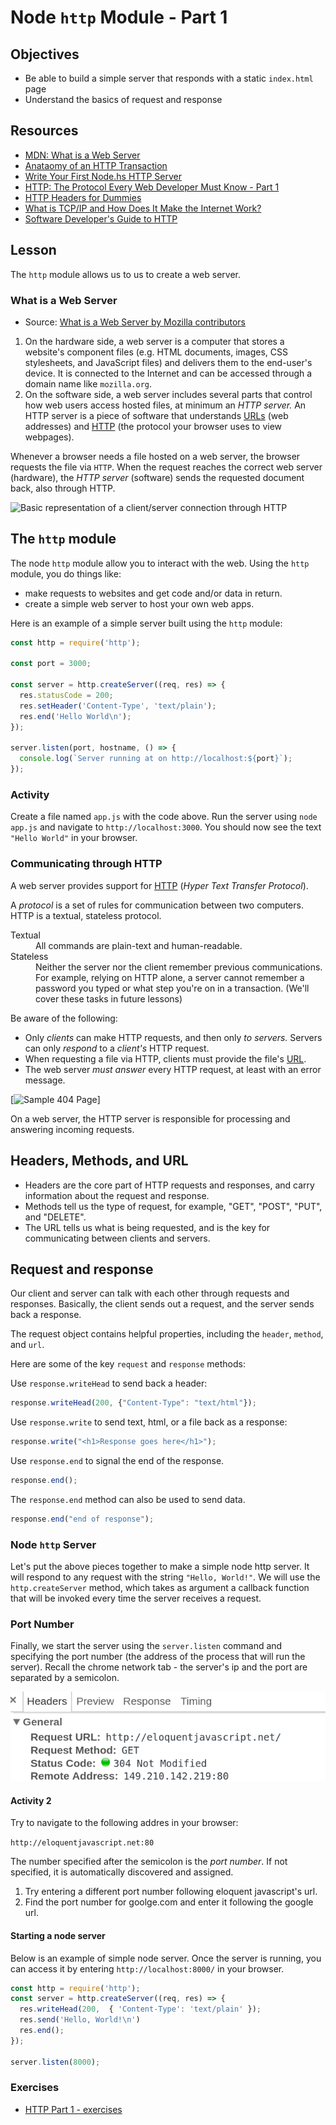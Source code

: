 # Node `http` Module - Part 1

## Objectives

- Be able to build a simple server that responds with a static `index.html` page
- Understand the basics of request and response

## Resources

- [MDN: What is a Web Server](https://developer.mozilla.org/en-US/docs/Learn/Common_questions/What_is_a_web_server)
- [Anataomy of an HTTP Transaction](https://nodejs.org/en/docs/guides/anatomy-of-an-http-transaction/)
- [Write Your First Node.hs HTTP Server](http://blog.modulus.io/build-your-first-http-server-in-nodejs)
- [HTTP: The Protocol Every Web Developer Must Know - Part 1](http://code.tutsplus.com/tutorials/http-the-protocol-every-web-developer-must-know-part-1--net-31177)
- [HTTP Headers for Dummies](http://code.tutsplus.com/tutorials/http-headers-for-dummies--net-8039)
- [What is TCP/IP and How Does It Make the Internet Work?](http://www.hostingadvice.com/blog/tcpip-make-internet-work/)
- [Software Developer's Guide to HTTP](http://odetocode.com/articles/743.aspx)

## Lesson

The `http` module allows us to us to create a web server.

### What is a Web Server

- Source: [What is a Web Server by Mozilla contributors](https://developer.mozilla.org/en-US/docs/Learn/Common_questions/What_is_a_web_server)

1. On the hardware side, a web server is a computer that stores a website's component files (e.g. HTML documents, images, CSS stylesheets, and JavaScript files) and delivers them to the end-user's device. It is connected to the Internet and can be accessed through a domain name like `mozilla.org`.
2. On the software side, a web server includes several parts that control how web users access hosted files, at minimum an _HTTP server._ An HTTP server is a piece of software that understands [URLs](/en-US/docs/Glossary/URL) (web addresses) and [HTTP](/en-US/docs/Glossary/HTTP) (the protocol your browser uses to view webpages).

Whenever a browser needs a file hosted on a web server, the browser requests the file via `HTTP`. When the request reaches the correct web server (hardware), the _HTTP server_ (software) sends the requested document back, also through HTTP.

![Basic representation of a client/server connection through HTTP](https://mdn.mozillademos.org/files/8659/web-server.svg)

## The `http` module

The node `http` module allow you to interact with the web. Using the `http` module, you do things like:

- make requests to websites and get code and/or data in return.
- create a simple web server to host your own web apps.

Here is an example of a simple server built using the `http` module:

```js
const http = require('http');

const port = 3000;

const server = http.createServer((req, res) => {
  res.statusCode = 200;
  res.setHeader('Content-Type', 'text/plain');
  res.end('Hello World\n');
});

server.listen(port, hostname, () => {
  console.log(`Server running at on http://localhost:${port}`);
});
```

### Activity

Create a file named `app.js` with the code above. Run the server using `node app.js` and navigate to `http://localhost:3000`. You should now see the text `"Hello World"` in your browser.

### Communicating through HTTP

A web server provides support for [HTTP](/en-US/docs/Glossary/HTTP) (*Hyper Text Transfer Protocol*).

A _protocol_ is a set of rules for communication between two computers. HTTP is a textual, stateless protocol.

<dl>

<dt>Textual</dt>

<dd>All commands are plain-text and human-readable.</dd>

<dt>Stateless</dt>

<dd>Neither the server nor the client remember previous communications. For example, relying on HTTP alone, a server cannot remember a password you typed or what step you're on in a transaction. (We'll cover these tasks in future lessons)</dd>

</dl>

Be aware of the following:

- Only _clients_ can make HTTP requests, and then only _to servers._ Servers can only _respond_ to a _client's_ HTTP request.
- When requesting a file via HTTP, clients must provide the file's [URL](/en-US/docs/Glossary/URL).
- The web server _must answer_ every HTTP request, at least with an error message.

[![Sample 404 Page](https://learn.getgrav.org/user/pages/11.troubleshooting/01.page-not-found/error-404.png)]

On a web server, the HTTP server is responsible for processing and answering incoming requests.

## Headers, Methods, and URL

- Headers are the core part of HTTP requests and responses, and carry information about the request and response.
- Methods tell us the type of request, for example, "GET", "POST", "PUT", and "DELETE".
- The URL tells us what is being requested, and is the key for communicating between clients and servers.

## Request and response

Our client and server can talk with each other through requests and responses. Basically, the client sends out a request, and the server sends back a response.

The request object contains helpful properties, including the `header`, `method`, and `url`.

Here are some of the key `request` and `response` methods:

Use `response.writeHead` to send back a header:

```js
response.writeHead(200, {"Content-Type": "text/html"});
```

Use `response.write` to send text, html, or a file back as a response:

```js
response.write("<h1>Response goes here</h1>");
```

Use `response.end` to signal the end of the response.

```js
response.end();
```

The `response.end` method can also be used to send data.

```js
response.end("end of response");
```

### Node `http` Server

Let's put the above pieces together to make a simple node http server. It will respond to any request with the string `"Hello, World!"`. We will use the `http.createServer` method, which takes as argument a callback function that will be invoked every time the server receives a request.

### Port Number

Finally,  we start the server using the `server.listen` command and specifying the port number (the address of the process that will run the server). Recall the chrome network tab - the server's ip and the port are separated by a semicolon.

![Eloquent Javascript Network Screenshot](assets/ejs-screenshot-port.png)

#### Activity 2

Try to navigate to the following addres in your browser:

`http://eloquentjavascript.net:80`

The number specified after the semicolon is the *port number*. If not specified, it is automatically discovered and assigned.

1. Try entering a different port number following eloquent javascript's url.
2. Find the port number for goolge.com and enter it following the google url.

#### Starting a node server

Below is an example of simple node server. Once the server is running, you can access it by entering `http://localhost:8000/` in your browser.

```js
const http = require('http');
const server = http.createServer((req, res) => {
  res.writeHead(200,  { 'Content-Type': 'text/plain' });
  res.send('Hello, World!\n')
  res.end();
});

server.listen(8000);
```

### Exercises

- [HTTP Part 1 - exercises](../../exercises/http_part_1/http_part_1.md)
